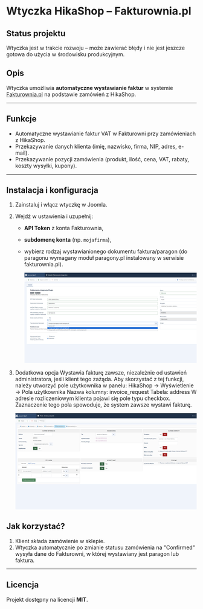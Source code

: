 # Wtyczka HikaShop – Fakturownia.pl

## Status projektu  
Wtyczka jest w trakcie rozwoju – może zawierać błędy i nie jest jeszcze gotowa do użycia w środowisku produkcyjnym.  

## Opis
Wtyczka umożliwia **automatyczne wystawianie faktur** w systemie [Fakturownia.pl](https://fakturownia.pl) na podstawie zamówień z HikaShop.  

---

## Funkcje
- Automatyczne wystawianie faktur VAT w Fakturowni przy zamówieniach z HikaShop.  
- Przekazywanie danych klienta (imię, nazwisko, firma, NIP, adres, e-mail).  
- Przekazywanie pozycji zamówienia (produkt, ilość, cena, VAT, rabaty, koszty wysyłki, kupony).  

---

## Instalacja i konfiguracja
1. Zainstaluj i włącz wtyczkę w Joomla.  
2. Wejdź w ustawienia i uzupełnij:  
   - **API Token** z konta Fakturownia,  
   - **subdomenę konta** (np. `mojafirma`),  
   - wybierz rodzaj wystawianionego dokumentu faktura/paragon (do paragonu wymagany moduł paragony.pl instalowany w serwisie fakturownia.pl).
  
     ![pole użytkownika hikashop](https://github.com/pablop76/plg_fakturownia/blob/main/image-2.png?raw=true)
     
3. Dodatkowa opcja
   Wystawia fakturę zawsze, niezależnie od ustawień administratora, jeśli klient tego zażąda.
   Aby skorzystać z tej funkcji, należy utworzyć pole użytkownika w panelu:
   HikaShop → Wyświetlenie → Pola użytkownika
   Nazwa kolumny: invoice_request
   Tabela: address
   W adresie rozliczeniowym klienta pojawi się pole typu checkbox. Zaznaczenie tego pola spowoduje, że system zawsze wystawi fakturę.
   
     ![pole użytkownika hikashop](https://github.com/pablop76/plg_fakturownia/blob/main/image.png?raw=true)

## Jak korzystać?
1. Klient składa zamówienie w sklepie.  
2. Wtyczka automatycznie po zmianie statusu zamówienia na "Confirmed" wysyła dane do Fakturowni, w której wystawiany jest paragon lub faktura.   

---

## Licencja
Projekt dostępny na licencji **MIT**.

